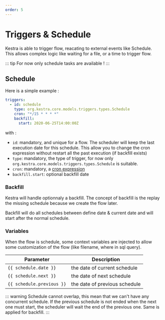 ```yaml
---
order: 5
---
```

# Triggers & Schedule

Kestra is able to trigger flow, reacating to external events like Schedule.
This allows complex logic like waiting for a file, or a time to trigger flow.


::: tip
For now only schedule tasks are available !
:::


## Schedule 

Here is a simple example : 
```yaml
triggers:
  - id: schedule
    type: org.kestra.core.models.triggers.types.Schedule
    cron: "*/15 * * * *"
    backfill:
      start: 2020-06-25T14:00:00Z
```

with : 
- `id`: mandatory, and unique for a flow. The scheduler will keep the last execution date for this schedule. 
This allow you to change the cron expression without restart all the past execution (if backfill exists)
- `type`: mandatory, the type of trigger, for now only `org.kestra.core.models.triggers.types.Schedule` is suitable.
- `cron`: mandatory, a [cron expression](https://crontab.guru/) 
- `backfill.start`: optional backfill date

### Backfill 
Kestra will handle optionnaly a backfill. The concept of backfill is the replay the missing schedule because 
we create the flow later.

Backfill will do all schedules between define date & current date and will start after the normal schedule.


### Variables 
When the flow is schedule, some context variables are injected to allow some customization of the flow 
(like filename, where in sql query).

| Parameter | Description |
| ---------- | ----------- |
|  <code v-pre>{{ schedule.date }}</code> | the date of current schedule 
|  <code v-pre>{{ schedule.next }}</code> | the date of next schedule 
|  <code v-pre>{{ schedule.previous }}</code> | the date of previous schedule 


::: warning
Schedule cannot overlap, this mean that we can't have any concurrent schedule. If the previous schedule is not ended 
when the next one must start, the scheduler will wait the end of the previous one. Same is applied for backfill.
:::

